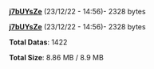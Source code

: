 [**j7bUYsZe**](/data/j7bUYsZe.txt) (23/12/22 - 14:56)- 2328 bytes

[**j7bUYsZe**](/data/j7bUYsZe.txt) (23/12/22 - 14:56)- 2328 bytes

**Total Datas**: 1422

**Total Size**: 8.86 MB / 8.9 MB